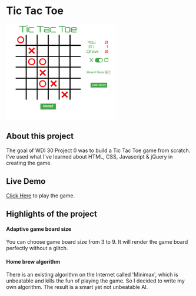 # Tic Tac Toe
<img src="./screenshot.png" width="300">

## About this project
The goal of WDI 30 Project 0 was to build a Tic Tac Toe game from scratch. I've used what I've learned about HTML, CSS, Javascript & jQuery in creating the game.

## Live Demo
[Click Here](https://noah1987.github.io/tic-tac-toe/) to play the game.

## Highlights of the project
#### Adaptive game board size
You can choose game board size from 3 to 9. It will render the game board perfectly without a glitch.

#### Home brew algorithm
There is an existing algorithm on the Internet called 'Minimax', which is unbeatable and kills the fun of playing the game.
So I decided to write my own algorithm. The result is a smart yet not unbeatable AI.
